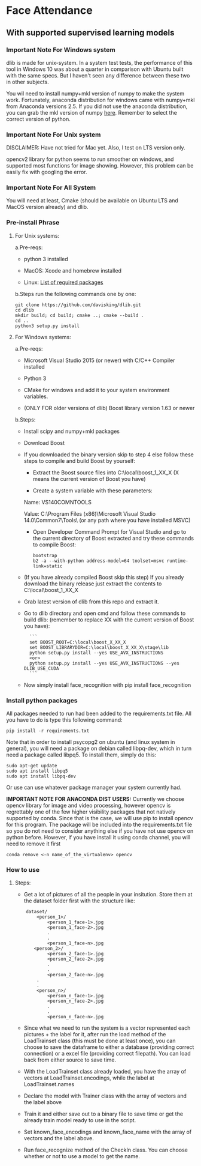 # Face Attendance
## With supported supervised learning models

### Important Note For Windows system

dlib is made for unix-system. In a system test tests, the performance of this tool in Windows 10 was about a quarter in comparison with Ubuntu built with the same specs. But I haven't seen any difference between these two in other subjects.

You wil need to install numpy+mkl version of numpy to make the system work. Fortunately, anaconda distribution for windows came with numpy+mkl from Anaconda versions 2.5. If you did not use the anaconda distribution, you can grab the mkl version of numpy [here](https://www.lfd.uci.edu/~gohlke/pythonlibs/). Remember to select the correct version of python.

### Important Note For Unix system

DISCLAIMER: Have not tried for Mac yet. Also, I test on LTS version only.

opencv2 library for python seems to run smoother on windows, and supported most functions for image showing. However, this problem can be easily fix with googling the error.


### Important Note For All System

You will need at least, Cmake (should be available on Ubuntu LTS and MacOS version already) and dlib.


### Pre-install Phrase

1. For Unix systems:

    a.Pre-reqs:
	
	- python 3 installed

	- MacOS: Xcode and homebrew installed
	
	- Linux: [List of required packages](https://github.com/ageitgey/face_recognition/blob/master/Dockerfile#L6-L34)

    b.Steps run the following commands one by one:
    ```
    git clone https://github.com/davisking/dlib.git
    cd dlib
    mkdir build; cd build; cmake ..; cmake --build .
    cd ..
    python3 setup.py install
    ```

2. For Windows systems:

    a.Pre-reqs:

	- Microsoft Visual Studio 2015 (or newer) with C/C++ Compiler installed

	- Python 3

	- CMake for windows and add it to your system environment variables.

	- (ONLY FOR older versions of dlib) Boost library version 1.63 or newer

    b.Steps:

	- Install scipy and numpy+mkl packages

	- Download Boost
	
	- If you downloaded the binary version skip to step 4 else follow these steps to compile and build Boost by yourself:

		- Extract the Boost source files into C:\local\boost_1_XX_X (X means the current version of Boost you have)

		- Create a system variable with these parameters:

		Name: VS140COMNTOOLS

		Value: C:\Program Files (x86)\Microsoft Visual Studio 14.0\Common7\Tools\ (or any path where you have installed MSVC)

		- Open Developer Command Prompt for Visual Studio and go to the current directory of Boost extracted and try these commands to compile Boost:

            ```
            bootstrap
            b2 -a --with-python address-model=64 toolset=msvc runtime-link=static
            ```

	- (If you have already compiled Boost skip this step) If you already download the binary release just extract the contents to C:\local\boost_1_XX_X

	- Grab latest version of dlib from this repo and extract it.

	- Go to dlib directory and open cmd and follow these commands to build dlib: (remember to replace XX with the current version of Boost you have):

            ```
            set BOOST_ROOT=C:\local\boost_X_XX_X
            set BOOST_LIBRARYDIR=C:\local\boost_X_XX_X\stage\lib
            python setup.py install --yes USE_AVX_INSTRUCTIONS 
            <or> 
            python setup.py install --yes USE_AVX_INSTRUCTIONS --yes DLIB_USE_CUDA
            ```
	
	- Now simply install face_recognition with pip install face_recognition

### Install python packages

All packages needed to run had been added to the requirements.txt file. All you have to do is type this following command:
```
pip install -r requirements.txt
```
Note that in order to install psycopg2 on ubuntu (and linux system in general), you will need a package on debian called libpq-dev, which in turn need a package called libpq5.
To install them, simply do this:
```
sudo apt-get update
sudo apt install libpq5
sudo apt install libpq-dev
```

Or use can use whatever package manager your system currently had.

**IMPORTANT NOTE FOR ANACONDA DIST USERS:** 
Currently we choose opencv library for image and video processing, however opencv is regrettably one of the few higher visibility packages that not natively supported by conda. Since that is the case, we will use pip to install opencv for this program. The package will be included into the requirements.txt file so you do not need to consider anything else if you have not use opencv on python before. However, if you have install it using conda channel, you will need to remove it first

```
conda remove <-n name_of_the_virtualenv> opencv
```

### How to use

1. Steps:
	- Get a lot of pictures of all the people in your insitution. Store them at the dataset folder first with the structure like:
	```
        dataset/
            <person_1>/
                <person_1_face-1>.jpg
                <person_1_face-2>.jpg
                .
                .
                <person_1_face-n>.jpg
           <person_2>/
                <person_2_face-1>.jpg
                <person_2_face-2>.jpg
                .
                .
                <person_2_face-n>.jpg
            .
            .
            <person_n>/
                <person_n_face-1>.jpg
                <person_n_face-2>.jpg
                .
                .
                <person_n_face-n>.jpg
    ```

	- Since what we need to run the system is a vector represented each pictures + the label for it, after run the load method of the LoadTrainset class (this must be done at least once), you can choose to save the dataframe to either a database (providing correct connection) or a excel file (providing correct filepath). You can load back from either source to save time.

	- With the LoadTrainset class already loaded, you have the array of vectors at LoadTrainset.encodings, while the label at  LoadTrainset.names

	- Declare the model with Trainer class with the array of vectors and the label above

	- Train it and either save out to a binary file to save time or get the already train model ready to use in the script.

	- Set known\_face\_encodings and known\_face\_name with the array of vectors and the label above.

	- Run face\_recognize method of the CheckIn class. You can choose whether or not to use a model to get the name.
